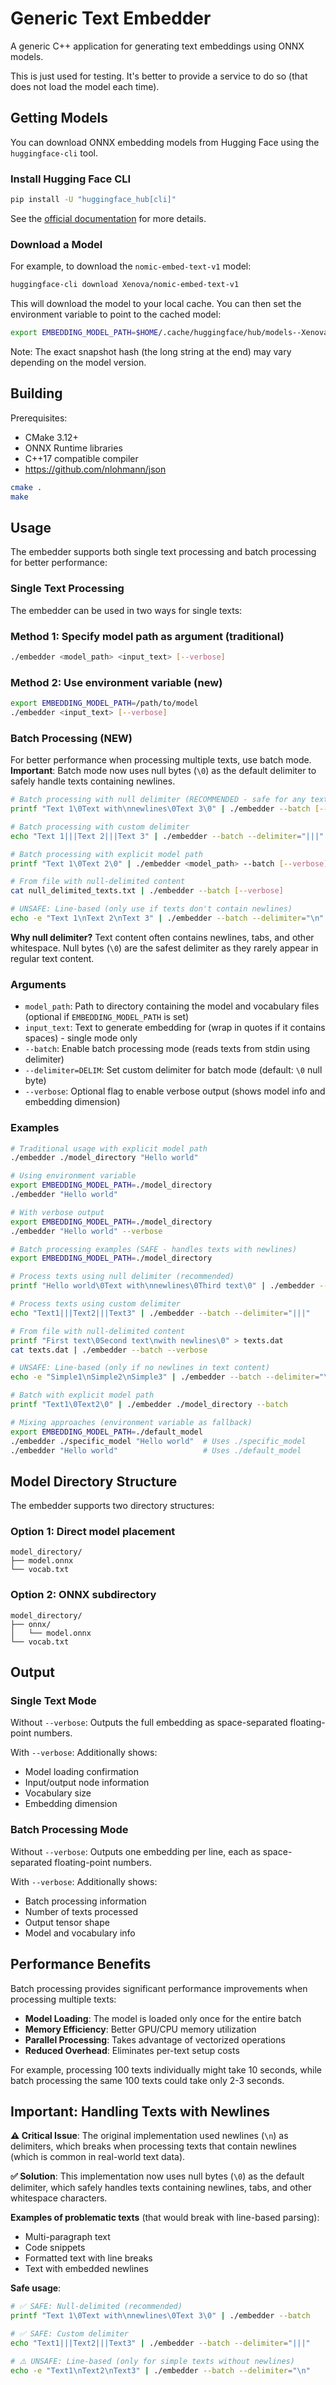# Generic Text Embedder

A generic C++ application for generating text embeddings using ONNX models.

This is just used for testing. It's better to provide a service to do so (that does not load the model each time).

## Getting Models

You can download ONNX embedding models from Hugging Face using the `huggingface-cli` tool.

### Install Hugging Face CLI

```bash
pip install -U "huggingface_hub[cli]"
```

See the [official documentation](https://huggingface.co/docs/huggingface_hub/main/guides/cli) for more details.

### Download a Model

For example, to download the `nomic-embed-text-v1` model:

```bash
huggingface-cli download Xenova/nomic-embed-text-v1
```

This will download the model to your local cache. You can then set the environment variable to point to the cached model:

```bash
export EMBEDDING_MODEL_PATH=$HOME/.cache/huggingface/hub/models--Xenova--nomic-embed-text-v1/snapshots/0b85f78966a655763985a595b770f221374dda10
```

Note: The exact snapshot hash (the long string at the end) may vary depending on the model version.

## Building

Prerequisites:
- CMake 3.12+
- ONNX Runtime libraries
- C++17 compatible compiler
- https://github.com/nlohmann/json

```bash
cmake .
make
```

## Usage

The embedder supports both single text processing and batch processing for better performance:

### Single Text Processing

The embedder can be used in two ways for single texts:

### Method 1: Specify model path as argument (traditional)

```bash
./embedder <model_path> <input_text> [--verbose]
```

### Method 2: Use environment variable (new)

```bash
export EMBEDDING_MODEL_PATH=/path/to/model
./embedder <input_text> [--verbose]
```

### Batch Processing (NEW)

For better performance when processing multiple texts, use batch mode. **Important**: Batch mode now uses null bytes (`\0`) as the default delimiter to safely handle texts containing newlines.

```bash
# Batch processing with null delimiter (RECOMMENDED - safe for any text content)
printf "Text 1\0Text with\nnewlines\0Text 3\0" | ./embedder --batch [--verbose]

# Batch processing with custom delimiter
echo "Text 1|||Text 2|||Text 3" | ./embedder --batch --delimiter="|||" [--verbose]

# Batch processing with explicit model path
printf "Text 1\0Text 2\0" | ./embedder <model_path> --batch [--verbose]

# From file with null-delimited content
cat null_delimited_texts.txt | ./embedder --batch [--verbose]

# UNSAFE: Line-based (only use if texts don't contain newlines)
echo -e "Text 1\nText 2\nText 3" | ./embedder --batch --delimiter="\n" [--verbose]
```

**Why null delimiter?** Text content often contains newlines, tabs, and other whitespace. Null bytes (`\0`) are the safest delimiter as they rarely appear in regular text content.

### Arguments

- `model_path`: Path to directory containing the model and vocabulary files (optional if `EMBEDDING_MODEL_PATH` is set)
- `input_text`: Text to generate embedding for (wrap in quotes if it contains spaces) - single mode only
- `--batch`: Enable batch processing mode (reads texts from stdin using delimiter)
- `--delimiter=DELIM`: Set custom delimiter for batch mode (default: `\0` null byte)
- `--verbose`: Optional flag to enable verbose output (shows model info and embedding dimension)

### Examples

```bash
# Traditional usage with explicit model path
./embedder ./model_directory "Hello world"

# Using environment variable
export EMBEDDING_MODEL_PATH=./model_directory
./embedder "Hello world"

# With verbose output
export EMBEDDING_MODEL_PATH=./model_directory
./embedder "Hello world" --verbose

# Batch processing examples (SAFE - handles texts with newlines)
export EMBEDDING_MODEL_PATH=./model_directory

# Process texts using null delimiter (recommended)
printf "Hello world\0Text with\nnewlines\0Third text\0" | ./embedder --batch

# Process texts using custom delimiter
echo "Text1|||Text2|||Text3" | ./embedder --batch --delimiter="|||"

# From file with null-delimited content
printf "First text\0Second text\nwith newlines\0" > texts.dat
cat texts.dat | ./embedder --batch --verbose

# UNSAFE: Line-based (only if no newlines in text content)
echo -e "Simple1\nSimple2\nSimple3" | ./embedder --batch --delimiter="\n"

# Batch with explicit model path
printf "Text1\0Text2\0" | ./embedder ./model_directory --batch

# Mixing approaches (environment variable as fallback)
export EMBEDDING_MODEL_PATH=./default_model
./embedder ./specific_model "Hello world"  # Uses ./specific_model
./embedder "Hello world"                   # Uses ./default_model
```

## Model Directory Structure

The embedder supports two directory structures:

### Option 1: Direct model placement

```
model_directory/
├── model.onnx
└── vocab.txt
```

### Option 2: ONNX subdirectory

```
model_directory/
├── onnx/
│   └── model.onnx
└── vocab.txt
```

## Output

### Single Text Mode
Without `--verbose`: Outputs the full embedding as space-separated floating-point numbers.

With `--verbose`: Additionally shows:
- Model loading confirmation
- Input/output node information  
- Vocabulary size
- Embedding dimension

### Batch Processing Mode
Without `--verbose`: Outputs one embedding per line, each as space-separated floating-point numbers.

With `--verbose`: Additionally shows:
- Batch processing information
- Number of texts processed
- Output tensor shape
- Model and vocabulary info

## Performance Benefits

Batch processing provides significant performance improvements when processing multiple texts:

- **Model Loading**: The model is loaded only once for the entire batch
- **Memory Efficiency**: Better GPU/CPU memory utilization
- **Parallel Processing**: Takes advantage of vectorized operations
- **Reduced Overhead**: Eliminates per-text setup costs

For example, processing 100 texts individually might take 10 seconds, while batch processing the same 100 texts could take only 2-3 seconds.

## Important: Handling Texts with Newlines

**⚠️ Critical Issue**: The original implementation used newlines (`\n`) as delimiters, which breaks when processing texts that contain newlines (which is common in real-world text data).

**✅ Solution**: This implementation now uses null bytes (`\0`) as the default delimiter, which safely handles texts containing newlines, tabs, and other whitespace characters.

**Examples of problematic texts** (that would break with line-based parsing):
- Multi-paragraph text
- Code snippets  
- Formatted text with line breaks
- Text with embedded newlines

**Safe usage**:
```bash
# ✅ SAFE: Null-delimited (recommended)
printf "Text 1\0Text with\nnewlines\0Text 3\0" | ./embedder --batch

# ✅ SAFE: Custom delimiter
echo "Text1|||Text2|||Text3" | ./embedder --batch --delimiter="|||"

# ⚠️ UNSAFE: Line-based (only for simple texts without newlines)
echo -e "Text1\nText2\nText3" | ./embedder --batch --delimiter="\n"
```
